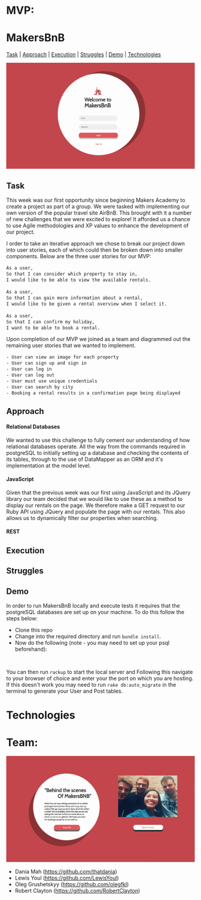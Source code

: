 


MVP:  
======






# MakersBnB

[Task](#task) | [Approach](#approach) | [Execution](#execution) | [Struggles](#struggles) | [Demo](#demo) | [Technologies](#technologies)

![](readmeimages/1.jpg)

## <a name="task">Task</a>

This week was our first opportunity since beginning Makers Academy to create a project as part of a group. We were tasked with implementing our own version of the popular travel site AirBnB. This brought with it a number of new challenges that we were excited to explore! It afforded us a chance to use Agile methodologies and XP values to enhance the development of our project.

I order to take an iterative approach we chose to break our project down into user stories, each of which could then be broken down into smaller components. Below are the three user stories for our MVP:

```
As a user,
So that I can consider which property to stay in,
I would like to be able to view the available rentals.

As a user,
So that I can gain more information about a rental,
I would like to be given a rental overview when I select it.

As a user,
So that I can confirm my holiday,
I want to be able to book a rental.
```
Upon completion of our MVP we joined as a team and diagrammed out the remaining user stories that we wanted to implement.

```
- User can view an image for each property
- User can sign up and sign in
- User can log in
- User can log out
- User must use unique credentials
- User can search by city
- Booking a rental results in a confirmation page being displayed
```

## <a name="approach">Approach</a>

#### Relational Databases

We wanted to use this challenge to fully cement our understanding of how relational databases operate. All the way from the commands required in postgreSQL to initially setting up a database and checking the contents of its tables, through to the use of DataMapper as an ORM and it's implementation at the model level.

#### JavaScript

Given that the previous week was our first using JavaScript and its JQuery library our team decided that we would like to use these as a method to display our rentals on the page. We therefore make a GET request to our Ruby API using JQuery and populate the page with our rentals. This also allows us to dynamically filter our properties when searching.

#### REST

## <a name="execution">Execution</a>


## <a name="struggles">Struggles</a>



## <a name="demo">Demo</a>

In order to run MakersBnB locally and execute tests it requires that the postgreSQL databases are set up on your machine. To do this follow the steps below:

* Clone this repo
* Change into the required directory and run `bundle install`.
* Now do the following (note - you may need to set up your psql beforehand):

```


```

 You can then run `rackup` to start the local server and Following this navigate to your browser of choice and enter your the port on which you are hosting. If this doesn't work you may need to run `rake db:auto_migrate` in the terminal to generate your User and Post tables.

# <a name="technologies">Technologies</a>




Team:
=======

![](readmeimages/2.jpg)

- Dania Mah (https://github.com/thatdania)
- Lewis Youl (https://github.com/LewisYoul)
- Oleg Grushetskyy (https://github.com/olegfkl)
- Robert Clayton (https://github.com/RobertClayton)
